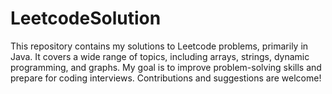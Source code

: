 # LeetcodeSolution
This repository contains my solutions to Leetcode problems, primarily in Java. It covers a wide range of topics, including arrays, strings, dynamic programming, and graphs. My goal is to improve problem-solving skills and prepare for coding interviews. Contributions and suggestions are welcome!
